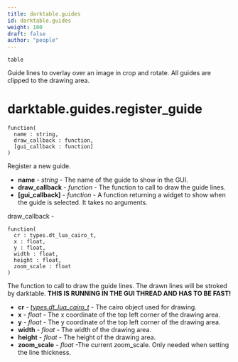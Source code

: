 ```yaml
---
title: darktable.guides
id: darktable.guides
weight: 100
draft: false
author: "people"
---
```


`table`

Guide lines to overlay over an image in crop and rotate.
All guides are clipped to the drawing area.

# darktable.guides.register_guide

```
function(
  name : string,
  draw_callback : function,
  [gui_callback : function]
)
```

Register a new guide.

* **name** - _string_ - The name of the guide to show in the GUI.
* **draw_callback** - _function_ - The function to call to draw the guide lines.
* **\[gui_callback\]** - _function_ - A function returning a widget to show when the guide is selected. It takes no arguments.

draw_callback -

```
function(
  cr : types.dt_lua_cairo_t,
  x : float,
  y : float,
  width : float,
  height : float,
  zoom_scale : float
)
```

The function to call to draw the guide lines. The drawn lines will be stroked by darktable.
**THIS IS RUNNING IN THE GUI THREAD AND HAS TO BE FAST!**

* **cr** - _[types.dt_lua_cairo_t](../../types/dt_lua_cairo_t)_ - The cairo object used for drawing.
* **x** - _float_ - The x coordinate of the top left corner of the drawing area.
* **y** - _float_ - The y coordinate of the top left corner of the drawing area.
* **width** - _float_ - The width of the drawing area.
* **height** - _float_ - The height of the drawing area.
* **zoom_scale** - _float_ -The current zoom_scale. Only needed when setting the line thickness.

